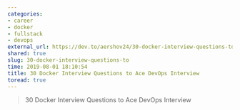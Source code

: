 ```yaml
---
categories:
- career
- docker
- fullstack
- devops
external_url: https://dev.to/aershov24/30-docker-interview-questions-to-ace-devops-engineer-interview-2277?booster_org=
shared: true
slug: 30-docker-interview-questions-to
time: 2019-08-01 18:10:54
title: 30 Docker Interview Questions to Ace DevOps Interview
toread: true
---
```


> 30 Docker Interview Questions to Ace DevOps Interview